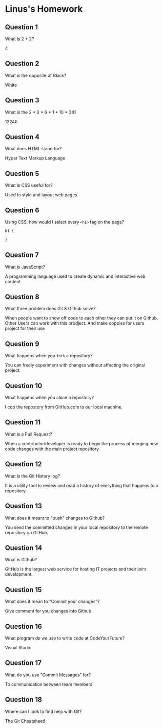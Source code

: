 # Linus's Homework

## Question 1

What is 2 + 2?

4

## Question 2

What is the opposite of Black?

White

## Question 3

What is the  2 * 3 * 6 * 1 * 10 * 34?

12240

## Question 4 

What does HTML stand for?

Hyper Text Markup Language

## Question 5

What is CSS useful for?

Used to style and layout web pages.

## Question 6

Using CSS, how would I select every `<h1>` tag on the page?

```css
h1 {

}
```

## Question 7

What is JavaScript?

A programming language used to create dynamic and interactive web content.

## Question 8

What three problem does Git & Github solve?

When people want to show off code to each other they can put it on Github. Other Users can work with this prodject. And make coppies for users project for 
their use

## Question 9

What happens when you `fork` a repository?

You can freely experiment with changes without affecting the original project.

## Question 10 

What happens when you clone a repostory?

I cop the repostory from GitHub.com to our local machine.

## Question 11

What is a Pull Request?

When a contributor/developer is ready to begin the process of merging new code changes with the main project repository.

## Question 12

What is the Git History log?

It is a utility tool to review and read a history of everything that happens to a repository. 

## Question 13

What does it meant to "push" changes to Github?

You send the committed changes in your local repository to the remote repository on GitHub.

## Question 14

What is Github?

GitHub is the largest web service for hosting IT projects and their joint development.

## Question 15

What does it mean to "Commit your changes"?

Give comment for you changes into Github

## Question 16

What program do we use to write code at CodeYourFuture?

Visual Studio

## Question 17

What do you use "Commit Messages" for?

To communication between team members

## Question 18

Where can I look to find help with Git?

The Git Cheatsheet!
